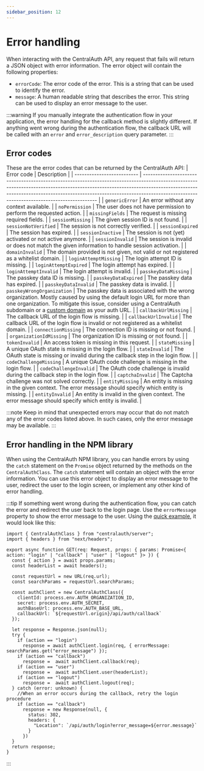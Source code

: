 ```yaml
---
sidebar_position: 12
---
```


# Error handling

When interacting with the CentralAuth API, any request that fails will return a JSON object with error information. The error object will contain the following properties:
- `errorCode`: The error code of the error. This is a string that can be used to identify the error.
- `message`: A human readable string that describes the error. This string can be used to display an error message to the user.

:::warning
If you manually integrate the authentication flow in your application, the error handling for the callback method is slightly different. If anything went wrong during the authentication flow, the callback URL will be called with an `error` and `error_description` query parameter. 
:::

## Error codes
These are the error codes that can be returned by the CentralAuth API:
| Error code                 | Description                                                                                                                                                                                                                                                                                           |
| -------------------------- | ----------------------------------------------------------------------------------------------------------------------------------------------------------------------------------------------------------------------------------------------------------------------------------------------------- |
| `genericError`             | An error without any context available.                                                                                                                                                                                                                                                               |
| `noPermission`             | The user does not have permission to perform the requested action.                                                                                                                                                                                                                                    |
| `missingFields`            | The request is missing required fields.                                                                                                                                                                                                                                                               |
| `sessionMissing`           | The given session ID is not found.                                                                                                                                                                                                                                                                    |
| `sessionNotVerified`       | The session is not correctly verified.                                                                                                                                                                                                                                                                |
| `sessionExpired`           | The session has expired.                                                                                                                                                                                                                                                                              |
| `sessionInactive`          | The session is not (yet) activated or not active anymore.                                                                                                                                                                                                                                             |
| `sessionInvalid`           | The session is invalid or does not match the given information to handle session activation.                                                                                                                                                                                                          |
| `domainInvalid`            | The domain provided is not given, not valid or not registered as a whitelist domain.                                                                                                                                                                                                                  |
| `loginAttemptMissing`      | The login attempt ID is missing.                                                                                                                                                                                                                                                                      |
| `loginAttemptExpired`      | The login attempt has expired.                                                                                                                                                                                                                                                                        |
| `loginAttemptInvalid`      | The login attempt is invalid.                                                                                                                                                                                                                                                                         |
| `passkeyDataMissing`       | The passkey data ID is missing.                                                                                                                                                                                                                                                                       |
| `passkeyDataExpired`       | The passkey data has expired.                                                                                                                                                                                                                                                                         |
| `passkeyDataInvalid`       | The passkey data is invalid.                                                                                                                                                                                                                                                                          |
| `passkeyWrongOrganization` | The passkey data is associated with the wrong organization. Mostly caused by using the default login URL for more than one organization. To mitigate this issue, consider using a CentralAuth subdomain or a [custom domain](/admin/dashboard/organization/settings#custom-domains) as your auth URL. |
| `callbackUrlMissing`       | The callback URL of the login flow is missing.                                                                                                                                                                                                                                                        |
| `callbackUrlInvalid`       | The callback URL of the login flow is invalid or not registered as a whitelist domain.                                                                                                                                                                                                                |
| `connectionMissing`        | The connection ID is missing or not found.                                                                                                                                                                                                                                                            |
| `organizationIdMissing`    | The organization ID is missing or not found.                                                                                                                                                                                                                                                          |
| `tokenInvalid`             | An access token is missing in this request.                                                                                                                                                                                                                                                           |
| `stateMissing`             | A unique OAuth state is missing in the login flow.                                                                                                                                                                                                                                                    |
| `stateInvalid`             | The OAuth state is missing or invalid during the callback step in the login flow.                                                                                                                                                                                                                     |
| `codeChallengeMissing`     | A unique OAuth code challenge is missing in the login flow.                                                                                                                                                                                                                                           |
| `codeChallengeInvalid`     | The OAuth code challenge is invalid during the callback step in the login flow.                                                                                                                                                                                                                       |
| `captchaInvalid`           | The Captcha challenge was not solved correctly.                                                                                                                                                                                                                                                       |
| `entityMissing`            | An entity is missing in the given context. The error message should specify which entity is missing.                                                                                                                                                                                                  |
| `entityInvalid`            | An entity is invalid in the given context. The error message should specify which entity is invalid.                                                                                                                                                                                                  |

:::note
Keep in mind that unexpected errors may occur that do not match any of the error codes listed above. In such cases, only the error message may be available.
:::

## Error handling in the NPM library
When using the CentralAuth NPM library, you can handle errors by using the `catch` statement on the `Promise` object returned by the methods on the `CentralAuthClass`. The `catch` statement will contain an object with the error information. You can use this error object to display an error message to the user, redirect the user to the login screen, or implement any other kind of error handling.

:::tip
If something went wrong during the authentication flow, you can catch the error and redirect the user back to the login page. Use the `errorMessage` property to show the error message to the user. Using the [quick example](/developer/quick-example), it would look like this:

```tsx
import { CentralAuthClass } from "centralauth/server";
import { headers } from "next/headers";

export async function GET(req: Request, props: { params: Promise<{ action: "login" | "callback" | "user" | "logout" }> }) {
  const { action } = await props.params;
  const headerList = await headers();
  
  const requestUrl = new URL(req.url);
  const searchParams = requestUrl.searchParams;

  const authClient = new CentralAuthClass({
    clientId: process.env.AUTH_ORGANIZATION_ID,
    secret: process.env.AUTH_SECRET,
    authBaseUrl: process.env.AUTH_BASE_URL,
    callbackUrl: `${requestUrl.origin}/api/auth/callback`
  });

  let response = Response.json(null);
  try {
    if (action == "login")
      response = await authClient.login(req, { errorMessage: searchParams.get("error_message") });
    if (action == "callback")
      response =  await authClient.callback(req);
    if (action == "user")
      response =  await authClient.user(headerList);
    if (action == "logout")
      response =  await authClient.logout(req);
  } catch (error: unknown) {
    //When an error occurs during the callback, retry the login procedure
    if (action == "callback")
      response = new Response(null, {
        status: 302,
        headers: {
          "Location": `/api/auth/login?error_message=${error.message}`
        }
      })
  }
  return response;
}
```
:::